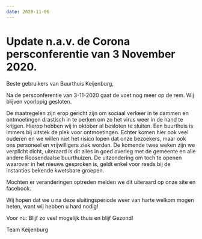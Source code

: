 ```yaml
---
date: 2020-11-06
---
```


# Update n.a.v. de  Corona persconferentie van 3 November 2020.

Beste gebruikers van Buurthuis Keijenburg,

Na de persconferentie van 3-11-2020 gaat de voet nog meer op de rem.
Wij blijven voorlopig gesloten.

De maatregelen zijn erop gericht zijn om sociaal verkeer in te dammen en ontmoetingen drastisch in te perken om zo het virus weer in de hand te krijgen. 
Hierop hebben wij in oktober al besloten te sluiten. Een buurthuis is immers bij uitstek de plek voor ontmoetingen. 
Echter komen hier ook veel ouderen en we willen niet het risico lopen dat onze bezoekers, maar ook ons personeel en vrijwilligers ziek worden.
De komende twee weken zijn we verplicht dicht, uiteraard is dit alles in goed overleg met de gemeente en alle andere Roosendaalse buurthuizen.
De uitzondering om toch te openen waarover in het nieuws gesproken is, geldt enkel voor reeds bij de instanties bekende kwetsbare groepen.

Mochten er veranderingen optreden melden we dit uiteraard op onze site en facebook.

Wij hopen dat we u na deze sluitingsperiode weer van harte welkom mogen heten, want wij hebben u hard nodig! 

Voor nu: 
Blijf zo veel mogelijk thuis en blijf Gezond!

Team Keijenburg
